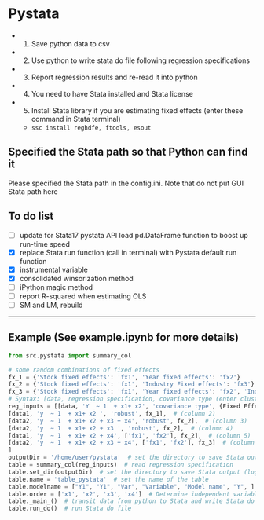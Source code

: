 # Pystata
- 1. Save python data to csv
- 2. Use python to write stata do file following regression specifications
- 3. Report regression results and re-read it into python 
- 4. You need to have Stata installed and Stata license
- 5. Install Stata library if you are estimating fixed effects (enter these command in Stata terminal)
  - ```ssc install reghdfe, ftools, esout```

## Specified the Stata path so that Python can find it
Please specified the Stata path in the config.ini. Note that do not put GUI Stata path here

## To do list
- [ ] update for Stata17 pystata API load pd.DataFrame function to boost up run-time speed
- [x] replace Stata run function (call in terminal) with Pystata default run function
- [x] instrumental variable
- [x] consolidated winsorization method
- [ ] iPython magic method
- [ ] report R-squared when estimating OLS 
- [ ] SM and LM, rebuild

----
## Example (See example.ipynb for more details)

```python
from src.pystata import summary_col

# some random combinations of fixed effects
fx_1 = {'Stock fixed effects': 'fx1', 'Year fixed effects': 'fx2'}
fx_2 = {'Stock fixed effects': 'fx1', 'Industry Fixed effects': 'fx3'}
fx_3 = {'Stock fixed effects': 'fx1', 'Year fixed effects': 'fx2', 'Industry Fixed effects': 'fx3'}
# Syntax: [data, regression specification, covariance type (enter cluster list),fixed effects]
reg_inputs = [[data, 'Y  ~ 1  + x1+ x2', 'covariance type', {Fixed Effects}],  # This is an example (column 1)
[data1, 'y  ~ 1  + x1+ x2 ', 'robust', fx_1],  # (column 2) 
[data2, 'y  ~ 1  + x1+ x2 + x3 + x4', 'robust', fx_2],  # (column 3)
[data2, 'y  ~ 1  + x1+ x2 + x3 ', 'robust', fx_2],  # (column 4)
[data1, 'y  ~ 1  + x1+ x2 + x4', ['fx1', 'fx2'], fx_2],  # (column 5)
[data2, 'y  ~ 1  + x1+ x2 + x3 + x4', ['fx1', 'fx2'], fx_3]  # (column 6)
]
outputDir = '/home/user/pystata'  # set the directory to save Stata output (log and results)
table = summary_col(reg_inputs)  # read regression specification
table.set_dir(outputDir)  # set the directory to save Stata output (log and results)
table.name = 'table_pystata'  # set the name of the table
table.modelname = ["Y1", "Y1", "Var", "Variable", "Model name", "Y", ]  # set the name for columns
table.order = ['x1', 'x2', 'x3', 'x4']  # Determine independent variables order
table._main_()  # transit data from python to Stata and write Stata do file accordingly
table.run_do()  # run Stata do file
```

